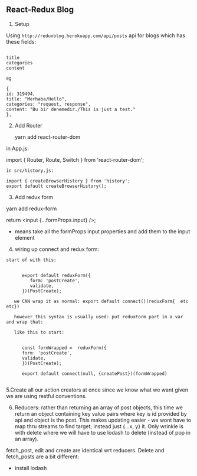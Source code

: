 ## React-Redux Blog

1. Setup

Using `http://reduxblog.herokuapp.com/api/posts` api for blogs which has these fields:

```

title
categories
content

eg

{
id: 319494,
title: "Merhaba/Hello",
categories: "request, response",
content: "Bu bir denemedir./This is just a test."
},

```

2. Add Router

   yarn add react-router-dom

in App.js:

import { Router, Route, Switch } from 'react-router-dom';

```
in src/history.js:

import { createBrowserHistory } from 'history';
export default createBrowserHistory();
```

3. Add redux form

yarn add redux-form

return <input {...formProps.input} />;

- means take all the formProps input properties and add them to the input element

4. wiring up connect and redux form:

```
start of with this:


      export default reduxForm({
         form: 'postCreate',
         validate,
      })(PostCreate);

   we CAN wrap it as normal: export default connect()(reduxForm{  etc etc})

   however this syntax is usually used: put reduxForm part in a var and wrap that:

   like this to start:


      const formWrapped =  reduxForm({
      form: 'postCreate',
      validate,
      })(PostCreate);

      export default connect(null, {createPost})(formWrapped)


```

5.Create all our action creators at once since we know what we want given we are using restful conventions.

6. Reducers: rather than returning an array of post objects, this time we return an object containing key value pairs where key is id provided by api and object is the post. This makes updating easier - we wont have to map thru streams to find target; instead just {...x, y} it. Only wrinkle is with delete where we will have to use lodash to delete (instead of pop in an array).

fetch_post, edit and create are identical wrt reducers.
Delete and fetch_posts are a bit different:

- install lodash
